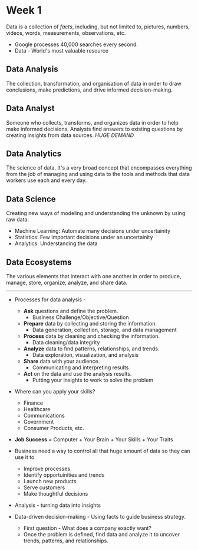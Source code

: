 # Week 1

Data is a collection of *facts*, including, but not limited to, pictures, numbers, videos, words, measurements, observations, etc. 

* Google processes 40,000 searches every second.
* Data - World's most valuable resource

## Data Analysis
The collection, transformation, and organisation of data in order to draw conclusions, make predictions, and drive informed decision-making.

## Data Analyst
Someone who collects, transforms, and organizes data in order to help make informed decisions. Analysts find answers to existing questions by creating insights from data sources. *HUGE DEMAND*

## Data Analytics
The science of data. It's a very broad concept that encompasses everything from the job of managing and using data to the tools and methods that data workers use each and every day. 

## Data Science 
Creating new ways of modeling and understanding the unknown by using raw data.
-   Machine Learning: Automate many decisions under uncertainity
-   Statistics: Few important decisions under an uncertainity
-   Analytics: Understanding the data

## Data Ecosystems
The various elements that interact with one another in order to produce, manage, store, organize, analyze, and share data.

****

* Processes for data analysis - 
    -   **Ask** questions and define the problem. 
        -   Business Challenge/Objective/Question
    -   **Prepare** data by collecting and storing the information. 
        -   Data generation, collection, storage, and data management
    -   **Process** data by cleaning and checking the information. 
        -   Data cleaning/data integrity
    -   **Analyze** data to find patterns, relationships, and trends. 
        -   Data exploration, visualization, and analysis
    -   **Share** data with your audience. 
        -   Communicating and interpreting results
    -   **Act** on the data and use the analysis results. 
        -   Putting your insights to work to solve the problem

* Where can you apply your skills?
    -   Finance
    -   Healthcare
    -   Communications
    -   Government
    -   Consumer Products, etc.

* **Job Success** = Computer + Your Brain + Your Skills + Your Traits

* Business need a way to control all that huge amount of data so they can use it to 
    -   Improve processes
    -   Identify opportuinities and trends
    -   Launch new products
    -   Serve customers
    -   Make thoughtful decisions

* Analysis - turning data into insights

* Data-driven decision-making - Using facts to guide business strategy.
    -   First question - What does a company exactly want?
    -   Once the problem is defined, find data and analyze it to uncover trends, patterns, and relationships.